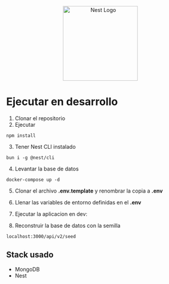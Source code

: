 <p align="center">
  <a href="http://nestjs.com/" target="blank"><img src="https://nestjs.com/img/logo-small.svg" width="200" alt="Nest Logo" /></a>
</p>

#
# Ejecutar en desarrollo

1. Clonar el repositorio
2. Ejecutar
 ```
 npm install
 ```
3. Tener Nest CLI instalado
 ```
bun i -g @nest/cli
 ```
4. Levantar la base de datos
```
docker-compose up -d
```
5. Clonar el archivo __.env.template__ y renombrar la copia a __.env__

6. Llenar las variables de entorno definidas en el __.env__

7. Ejecutar la aplicacion en dev:

8. Reconstruir la base de datos con la semilla
```
localhost:3000/api/v2/seed
```

## Stack usado 
* MongoDB
* Nest